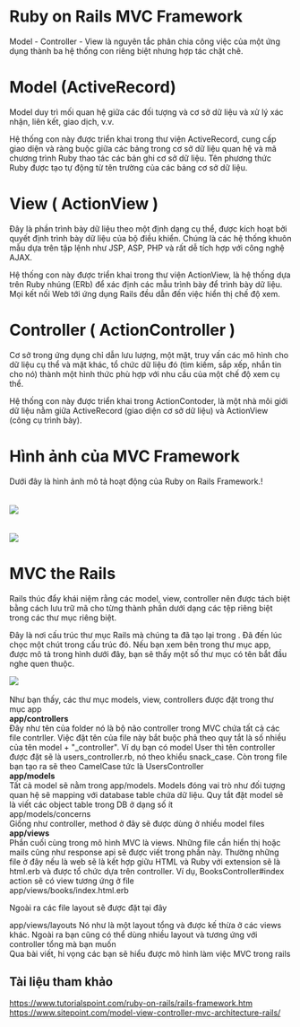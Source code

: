 # Ruby on Rails MVC Framework
Model - Controller - View là nguyên tắc phân chia công việc của một ứng dụng thành ba hệ thống con riêng biệt nhưng hợp tác chặt chẽ.
# Model (ActiveRecord)
Model duy trì mối quan hệ giữa các đối tượng và cơ sở dữ liệu và xử lý xác nhận, liên kết, giao dịch, v.v.

Hệ thống con này được triển khai trong thư viện ActiveRecord, cung cấp giao diện và ràng buộc giữa các bảng trong cơ sở dữ liệu quan hệ và mã chương trình Ruby thao tác các bản ghi cơ sở dữ liệu. Tên phương thức Ruby được tạo tự động từ tên trường của các bảng cơ sở dữ liệu.
# View ( ActionView )
Đây là phần trình bày dữ liệu theo một định dạng cụ thể, được kích hoạt bởi quyết định trình bày dữ liệu của bộ điều khiển. Chúng là các hệ thống khuôn mẫu dựa trên tập lệnh như JSP, ASP, PHP và rất dễ tích hợp với công nghệ AJAX.

Hệ thống con này được triển khai trong thư viện ActionView, là hệ thống dựa trên Ruby nhúng (ERb) để xác định các mẫu trình bày để trình bày dữ liệu. Mọi kết nối Web tới ứng dụng Rails đều dẫn đến việc hiển thị chế độ xem.
# Controller ( ActionController )
Cơ sở trong ứng dụng chỉ dẫn lưu lượng, một mặt, truy vấn các mô hình cho dữ liệu cụ thể và mặt khác, tổ chức dữ liệu đó (tìm kiếm, sắp xếp, nhắn tin cho nó) thành một hình thức phù hợp với nhu cầu của một chế độ xem cụ thể.

Hệ thống con này được triển khai trong ActionContoder, là một nhà môi giới dữ liệu nằm giữa ActiveRecord (giao diện cơ sở dữ liệu) và ActionView (công cụ trình bày).
# Hình ảnh của MVC Framework
Dưới đây là hình ảnh mô tả hoạt động  của Ruby on Rails Framework.!
<br>
<br>
<br>
![](https://images.viblo.asia/20015301-ad62-4c33-a0a6-9fc677419bc4.gif)
<br>
<br>
<br>
![](https://images.viblo.asia/438da0ef-5f0a-42fe-8f91-6fa658485339.png)
# MVC the Rails
Rails thúc đẩy khái niệm rằng các model, view, controller nên được tách biệt bằng cách lưu trữ mã cho từng thành phần dưới dạng các tệp riêng biệt trong các thư mục riêng biệt.

Đây là nơi cấu trúc thư mục Rails mà chúng ta đã tạo lại trong . Đã đến lúc chọc một chút trong cấu trúc đó. Nếu bạn xem bên trong thư mục app, được mô tả trong hình dưới đây, bạn sẽ thấy một số thư mục có tên bắt đầu nghe quen thuộc.

![](https://images.viblo.asia/957e4917-0273-4ae7-81e1-c45b320472d9.png)
<br>
<br>
Như bạn thấy, các thư mục models, view, controllers được đặt trong thư mục app
 <br>
**app/controllers**
<br>
Đây như tên của folder nó là bộ não controller trong MVC chứa tất cả các file contrller. Việc đặt tên của file này bắt buộc phả theo quy tắt là số nhiều của tên model + "_controller". Ví dụ bạn có model User thì tên controller được đặt sẽ là users_controller.rb, nó theo khiểu snack_case. Còn trong file bạn tạo ra sẽ theo CamelCase tức là UsersController
<br>
**app/models**
<br>
Tất cả model sẽ nằm trong app/models. Models đóng vai trò như đối tượng quan hệ sẽ mapping với database table chứa dữ liệu. Quy tắt đặt model sẽ là viết các object table trong DB ở dạng số ít
<br>
app/models/concerns
<br>
Giống như controller, method ở đây sẽ được dùng ở nhiều model files
<br>
**app/views**
<br>
Phần cuối cùng trong mô hình MVC là views. Những file cần hiển thị hoặc mails cũng như response api sẽ được viết trong phần này. Thường những file ở đây nếu là web sẽ là kết hợp giữu HTML và Ruby với extension sẽ là html.erb và được tổ chức dựa trên controller. Ví dụ, BooksController#index action sẽ có view tương ứng ở file
<br>
app/views/books/index.html.erb

Ngoài ra các file layout sẽ được đặt tại đây

app/views/layouts
Nó như là một layout tổng và được kế thừa ở các views khác. Ngoài ra bạn cũng có thể dùng nhiều layout và tương ứng với controller tổng mà bạn muốn
<br>
Qua bài viết, hi vọng các bạn sẽ hiểu được mô hình làm việc MVC trong rails
## Tài liệu tham khảo
https://www.tutorialspoint.com/ruby-on-rails/rails-framework.htm
<br>
https://www.sitepoint.com/model-view-controller-mvc-architecture-rails/